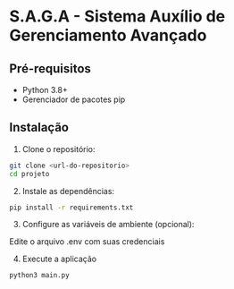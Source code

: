 # S.A.G.A - Sistema Auxílio de Gerenciamento Avançado

## Pré-requisitos
- Python 3.8+
- Gerenciador de pacotes pip

## Instalação
1. Clone o repositório:
```bash
git clone <url-do-repositorio>
cd projeto
```

2. Instale as dependências:

```bash
pip install -r requirements.txt
```

3. Configure as variáveis de ambiente (opcional):

Edite o arquivo .env com suas credenciais

4. Execute a aplicação
```bash
python3 main.py
```
